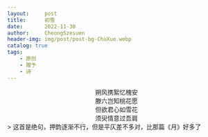 ```yaml
---
layout:     post
title:      初雪
date:       2022-11-30
author:     CheongSzesuen
header-img: img/post/post-bg-ChuXue.webp
catalog: true
tags:
    - 原创
    - 赠予
    - 诗
---
```

<center>朔风携絮忆槐安</center>
<center>滕六岂知桃花愿</center>
<center>但欲君心如雪花</center>
<center>须臾情意过吾肩</center>
> 这首是绝句，押韵逐渐不行，但是平仄差不多对，比那篇《月》好多了